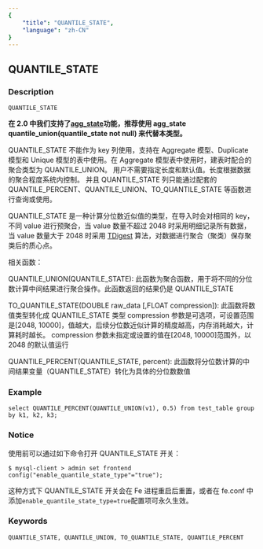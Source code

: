 ```yaml
---
{
    "title": "QUANTILE_STATE",
    "language": "zh-CN"
}
---
```


<!-- 
Licensed to the Apache Software Foundation (ASF) under one
or more contributor license agreements.  See the NOTICE file
distributed with this work for additional information
regarding copyright ownership.  The ASF licenses this file
to you under the Apache License, Version 2.0 (the
"License"); you may not use this file except in compliance
with the License.  You may obtain a copy of the License at

  http://www.apache.org/licenses/LICENSE-2.0

Unless required by applicable law or agreed to in writing,
software distributed under the License is distributed on an
"AS IS" BASIS, WITHOUT WARRANTIES OR CONDITIONS OF ANY
KIND, either express or implied.  See the License for the
specific language governing permissions and limitations
under the License.
-->

## QUANTILE_STATE
### Description
    QUANTILE_STATE

**在 2.0 中我们支持了[agg_state](AGG_STATE.md)功能，推荐使用 agg_state quantile_union(quantile_state not null) 来代替本类型。**

QUANTILE_STATE 不能作为 key 列使用，支持在 Aggregate 模型、Duplicate 模型和 Unique 模型的表中使用。在 Aggregate 模型表中使用时，建表时配合的聚合类型为 QUANTILE_UNION。
用户不需要指定长度和默认值。长度根据数据的聚合程度系统内控制。
并且 QUANTILE_STATE 列只能通过配套的 QUANTILE_PERCENT、QUANTILE_UNION、TO_QUANTILE_STATE 等函数进行查询或使用。

QUANTILE_STATE 是一种计算分位数近似值的类型，在导入时会对相同的 key，不同 value 进行预聚合，当 value 数量不超过 2048 时采用明细记录所有数据，当 value 数量大于 2048 时采用 [TDigest](https://github.com/tdunning/t-digest/blob/main/docs/t-digest-paper/histo.pdf) 算法，对数据进行聚合（聚类）保存聚类后的质心点。

相关函数：

  QUANTILE_UNION(QUANTILE_STATE):
  此函数为聚合函数，用于将不同的分位数计算中间结果进行聚合操作。此函数返回的结果仍是 QUANTILE_STATE

  
  TO_QUANTILE_STATE(DOUBLE raw_data [,FLOAT compression]):
  此函数将数值类型转化成 QUANTILE_STATE 类型
  compression 参数是可选项，可设置范围是[2048, 10000]，值越大，后续分位数近似计算的精度越高，内存消耗越大，计算耗时越长。 
  compression 参数未指定或设置的值在[2048, 10000]范围外，以 2048 的默认值运行

  QUANTILE_PERCENT(QUANTILE_STATE, percent):
  此函数将分位数计算的中间结果变量（QUANTILE_STATE）转化为具体的分位数数值

    

### Example
    select QUANTILE_PERCENT(QUANTILE_UNION(v1), 0.5) from test_table group by k1, k2, k3;
    

### Notice

使用前可以通过如下命令打开 QUANTILE_STATE 开关：

```
$ mysql-client > admin set frontend config("enable_quantile_state_type"="true");
```

这种方式下 QUANTILE_STATE 开关会在 Fe 进程重启后重置，或者在 fe.conf 中添加`enable_quantile_state_type=true`配置项可永久生效。

### Keywords

    QUANTILE_STATE, QUANTILE_UNION, TO_QUANTILE_STATE, QUANTILE_PERCENT
